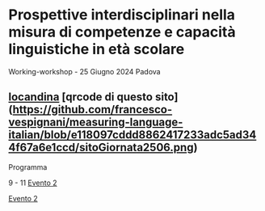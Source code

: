 # Prospettive interdisciplinari nella misura di competenze e capacità linguistiche in età scolare

Working-workshop - 25 Giugno 2024 
Padova

[locandina](https://github.com/francesco-vespignani/measuring-language-italian/blob/b6631d340dc0be76c8fd15a5cca9de9ae06ec7e8/Prospettive25062024.png)
[qrcode di questo sito] (https://github.com/francesco-vespignani/measuring-language-italian/blob/e118097cddd8862417233adc5ad344f67a6e1ccd/sitoGiornata2506.png)
--------

Programma

9 - 11 [Evento 2](paradigmi-tecnologie-risorse.md)

[Evento 2](paradigmi-tecnologie-risorse.md)
